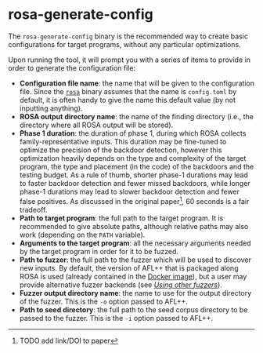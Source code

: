 # rosa-generate-config

The `rosa-generate-config` binary is the recommended way to create basic configurations for target
programs, without any particular optimizations.

Upon running the tool, it will prompt you with a series of items to provide in order to generate the
configuration file:

- **Configuration file name**: the name that will be given to the configuration file. Since the
  [`rosa`](./rosa.md) binary assumes that the name is `config.toml` by default, it is often handy to
  give the name this default value (by not inputting anything).
- **ROSA output directory name**: the name of the finding directory (i.e., the directory where all
  ROSA output will be stored).
- **Phase 1 duration**: the duration of phase 1, during which ROSA collects family-representative
  inputs. This duration may be fine-tuned to optimize the precision of the backdoor detection,
  however this optimization heavily depends on the type and complexity of the target program, the
  type and placement (in the code) of the backdoors and the testing budget. As a rule of thumb,
  shorter phase-1 durations may lead to faster backdoor detection and fewer missed backdoors, while
  longer phase-1 durations may lead to slower backdoor detection and fewer false positives. As
  discussed in the original paper[^rosa-paper], 60 seconds is a fair tradeoff.
- **Path to target program**: the full path to the target program. It is recommended to give
  absolute paths, although relative paths may also work (depending on the `PATH` variable).
- **Arguments to the target program**: all the necessary arguments needed by the target program in
  order for it to be fuzzed.
- **Path to fuzzer**: the full path to the fuzzer which will be used to discover new inputs. By
  default, the version of AFL++ that is packaged along ROSA is used (already contained in the
  [Docker image](../installation/using_docker.md)), but a user may provide alternative fuzzer
  backends (see [_Using other fuzzers_](../extensions/fuzzers.md)).
- **Fuzzer output directory name**: the name to use for the output directory of the fuzzer. This is
  the `-o` option passed to AFL++.
- **Path to seed directory**: the full path to the seed corpus directory to be passed to the fuzzer.
  This is the `-i` option passed to AFL++.

[^rosa-paper]: TODO add link/DOI to paper
